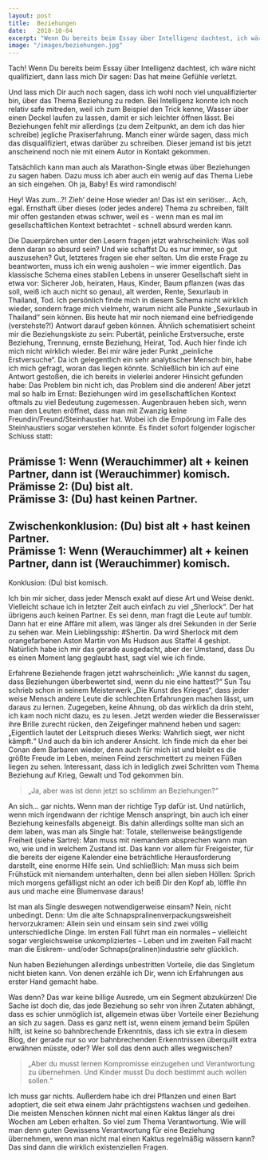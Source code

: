 ```yaml
---
layout: post
title:  Beziehungen
date:   2018-10-04
excerpt: "Wenn Du bereits beim Essay über Intelligenz dachtest, ich wäre nicht qualifiziert, dann lass mich Dir sagen: Das hat meine Gefühle verletzt."
image: "/images/beziehungen.jpg"
---
```


Tach! Wenn Du bereits beim Essay über Intelligenz dachtest, ich wäre nicht qualifiziert, dann lass mich Dir sagen: Das hat meine Gefühle verletzt.

Und lass mich Dir auch noch sagen, dass ich wohl noch viel unqualifizierter bin, über das Thema Beziehung zu reden. Bei Intelligenz konnte ich noch relativ safe mitreden, weil ich zum Beispiel den Trick kenne, Wasser über einen Deckel laufen zu lassen, damit er sich leichter öffnen lässt. Bei Beziehungen fehlt mir allerdings (zu dem Zeitpunkt, an dem ich das hier schreibe) jegliche Praxiserfahrung. Manch einer würde sagen, dass mich das disqualifiziert, etwas darüber zu schreiben. Dieser jemand ist bis jetzt anscheinend noch nie mit einem Autor in Kontakt gekommen.

Tatsächlich kann man auch als Marathon-Single etwas über Beziehungen zu sagen haben. Dazu muss ich aber auch ein wenig auf das Thema Liebe an sich eingehen. Oh ja, Baby! Es wird ramondisch!

Hey! Was zum…?! Zieh‘ deine Hose wieder an! Das ist ein seriöser… Ach, egal.
Ernsthaft über dieses (oder jedes andere) Thema zu schreiben, fällt mir offen gestanden etwas schwer, weil es - wenn man es mal im gesellschaftlichen Kontext betrachtet - schnell absurd werden kann.

Die Dauerpärchen unter den Lesern fragen jetzt wahrscheinlich: Was soll denn daran so absurd sein? Und wie schaffst Du es nur immer, so gut auszusehen? Gut, letzteres fragen sie eher selten. Um die erste Frage zu beantworten, muss ich ein wenig ausholen – wie immer eigentlich. Das klassische Schema eines stabilen Lebens in unserer Gesellschaft sieht in etwa vor: Sicherer Job, heiraten, Haus, Kinder, Baum pflanzen (was das soll, weiß ich auch nicht so genau), alt werden, Rente, Sexurlaub in Thailand, Tod. Ich persönlich finde mich in diesem Schema nicht wirklich wieder, sondern frage mich vielmehr, warum nicht alle Punkte „Sexurlaub in Thailand“ sein können. Bis heute hat mir noch niemand eine befriedigende (verstehste?!) Antwort darauf geben können.
Ähnlich schematisiert scheint mir die Beziehungskiste zu sein: Pubertät, peinliche Erstversuche, erste Beziehung, Trennung, ernste Beziehung, Heirat, Tod. Auch hier finde ich mich nicht wirklich wieder. Bei mir wäre jeder Punkt „peinliche Erstversuche“. Da ich gelegentlich ein sehr analytischer Mensch bin, habe ich mich gefragt, woran das liegen könnte. Schließlich bin ich auf eine Antwort gestoßen, die ich bereits in vielerlei anderer Hinsicht gefunden habe: Das Problem bin nicht ich, das Problem sind die anderen!
Aber jetzt mal so halb im Ernst: Beziehungen wird im gesellschaftlichen Kontext oftmals zu viel Bedeutung zugemessen. Augenbrauen heben sich, wenn man den Leuten eröffnet, dass man mit Zwanzig keine Freundin/Freund/Steinhaustier hat. Wobei ich die Empörung im Falle des Steinhaustiers sogar verstehen könnte. Es findet sofort folgender logischer Schluss statt:

Prämisse 1: Wenn (Werauchimmer) alt + keinen Partner, dann ist (Werauchimmer) komisch.  
Prämisse 2: (Du) bist alt.  
Prämisse 3: (Du) hast keinen Partner.  
---  
Zwischenkonklusion: (Du) bist alt + hast keinen Partner.  
Prämisse 1: Wenn (Werauchimmer) alt + keinen Partner, dann ist (Werauchimmer) komisch.  
---  
Konklusion: (Du) bist komisch.  

Ich bin mir sicher, dass jeder Mensch exakt auf diese Art und Weise denkt. Vielleicht schaue ich in letzter Zeit auch einfach zu viel „Sherlock“. Der hat übrigens auch keinen Partner. Es sei denn, man fragt die Leute auf tumblr. Dann hat er eine Affäre mit allem, was länger als drei Sekunden in der Serie zu sehen war. Mein Lieblingsship: #Shertin. Da wird Sherlock mit dem orangefarbenen Aston Martin von Ms Hudson aus Staffel 4 geshipt. Natürlich habe ich mir das gerade ausgedacht, aber der Umstand, dass Du es einen Moment lang geglaubt hast, sagt viel wie ich finde.

Erfahrene Beziehende fragen jetzt wahrscheinlich: „Wie kannst du sagen, dass Beziehungen überbewertet sind, wenn du nie eine hattest?“ Sun Tsu schrieb schon in seinem Meisterwerk „Die Kunst des Krieges“, dass jeder weise Mensch andere Leute die schlechten Erfahrungen machen lässt, um daraus zu lernen. Zugegeben, keine Ahnung, ob das wirklich da drin steht, ich kam noch nicht dazu, es zu lesen. Jetzt werden wieder die Besserwisser ihre Brille zurecht rücken, den Zeigefinger mahnend heben und sagen: „Eigentlich lautet der Leitspruch dieses Werks: Wahrlich siegt, wer nicht kämpft.“ Und auch da bin ich anderer Ansicht. Ich finde mich da eher bei Conan dem Barbaren wieder, denn auch für mich ist und bleibt es die größte Freude im Leben, meinen Feind zerschmettert zu meinen Füßen liegen zu sehen. Interessant, dass ich in lediglich zwei Schritten vom Thema Beziehung auf Krieg, Gewalt und Tod gekommen bin.

> „Ja, aber was ist denn jetzt so schlimm an Beziehungen?“

An sich… gar nichts. Wenn man der richtige Typ dafür ist. Und natürlich, wenn mich irgendwann der richtige Mensch anspringt, bin auch ich einer Beziehung keinesfalls abgeneigt. Bis dahin allerdings sollte man sich an dem laben, was man als Single hat: Totale, stellenweise beängstigende Freiheit (siehe Sartre): Man muss mit niemandem absprechen wann man wo, wie und in welchem Zustand ist. Das kann vor allem für Freigeister, für die bereits der eigene Kalender eine beträchtliche Herausforderung darstellt, eine enorme Hilfe sein. Und schließlich: Man muss sich beim Frühstück mit niemandem unterhalten, denn bei allen sieben Höllen: Sprich mich morgens gefälligst nicht an oder ich beiß Dir den Kopf ab, löffle ihn aus und mache eine Blumenvase daraus!

Ist man als Single deswegen notwendigerweise einsam? Nein, nicht unbedingt. Denn: Um die alte Schnapspralinenverpackungsweisheit hervorzukramen: Allein sein und einsam sein sind zwei völlig unterschiedliche Dinge. Im ersten Fall führt man ein normales – vielleicht sogar vergleichsweise unkompliziertes – Leben und im zweiten Fall macht man die Eiskrem- und/oder Schnaps(pralinen)industrie sehr glücklich.

Nun haben Beziehungen allerdings unbestritten Vorteile, die das Singletum nicht bieten kann. Von denen erzähle ich Dir, wenn ich Erfahrungen aus erster Hand gemacht habe.

Was denn? Das war keine billige Ausrede, um ein Segment abzukürzen! Die Sache ist doch die, das jede Beziehung so sehr von ihren Zutaten abhängt, dass es schier unmöglich ist, allgemein etwas über Vorteile einer Beziehung an sich zu sagen. Dass es ganz nett ist, wenn einem jemand beim Spülen hilft, ist keine so bahnbrechende Erkenntnis, dass ich sie extra in diesem Blog, der gerade nur so vor bahnbrechenden Erkenntnissen überquillt extra erwähnen müsste, oder? Wer soll das denn auch alles wegwischen?

> „Aber du musst lernen Kompromisse einzugehen und Verantwortung zu übernehmen. Und Kinder musst Du doch bestimmt auch wollen sollen.“

Ich muss gar nichts. Außerdem habe ich drei Pflanzen und einen Bart adoptiert, die seit etwa einem Jahr prächtigstens wachsen und gedeihen. Die meisten Menschen können nicht mal einen Kaktus länger als drei Wochen am Leben erhalten. So viel zum Thema Verantwortung. Wie will man denn guten Gewissens Verantwortung für eine Beziehung übernehmen, wenn man nicht mal einen Kaktus regelmäßig wässern kann? Das sind dann die wirklich existenziellen Fragen.